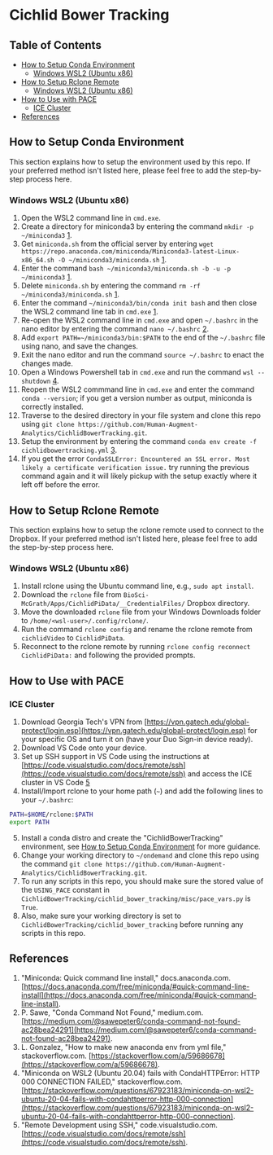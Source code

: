 # Cichlid Bower Tracking

<!-- omit in toc -->
## Table of Contents
 - [How to Setup Conda Environment](#how-to-setup-conda-environment)
   - [Windows WSL2 (Ubuntu x86)](#windows-wsl2-ubuntu-x86)
 - [How to Setup Rclone Remote](#how-to-setup-rclone-remote)
   - [Windows WSL2 (Ubuntu x86)](#windows-wsl2-ubuntu-x86-1)
 - [How to Use with PACE ](#how-to-use-with-pace)
   - [ICE Cluster](#ice-cluster)
 - [References](#references)

## How to Setup Conda Environment

This section explains how to setup the environment used by this repo. If your preferred method isn't listed here, please feel free to add the step-by-step process here.

### Windows WSL2 (Ubuntu x86)

1. Open the WSL2 command line in `cmd.exe`.
2. Create a directory for miniconda3 by entering the command `mkdir -p ~/miniconda3` [1](https://docs.anaconda.com/free/miniconda/#quick-command-line-install).
3. Get `miniconda.sh` from the official server by entering `wget https://repo.anaconda.com/miniconda/Miniconda3-latest-Linux-x86_64.sh -O ~/miniconda3/miniconda.sh` [1](https://docs.anaconda.com/free/miniconda/#quick-command-line-install).
4. Enter the command `bash ~/miniconda3/miniconda.sh -b -u -p ~/miniconda3` [1](https://docs.anaconda.com/free/miniconda/#quick-command-line-install).
5. Delete `miniconda.sh` by entering the command `rm -rf ~/miniconda3/miniconda.sh` [1](https://docs.anaconda.com/free/miniconda/#quick-command-line-install).
6. Enter the command `~/miniconda3/bin/conda init bash` and then close the WSL2 command line tab in `cmd.exe` [1](https://docs.anaconda.com/free/miniconda/#quick-command-line-install).
7. Re-open the WSL2 command line in `cmd.exe` and open `~/.bashrc` in the nano editor by entering the command `nano ~/.bashrc` [2](https://medium.com/@sawepeter6/conda-command-not-found-ac28bea24291).
8. Add `export PATH=~/miniconda3/bin:$PATH` to the end of the `~/.bashrc` file using nano, and save the changes.
9. Exit the nano editor and run the command `source ~/.bashrc` to enact the changes made.
10. Open a Windows Powershell tab in `cmd.exe` and run the command `wsl --shutdown` [4](https://stackoverflow.com/questions/67923183/miniconda-on-wsl2-ubuntu-20-04-fails-with-condahttperror-http-000-connection).
11. Reopen the WSL2 commmand line in `cmd.exe` and enter the command `conda --version`; if you get a version number as output, miniconda is correctly installed.
12. Traverse to the desired directory in your file system and clone this repo using `git clone https://github.com/Human-Augment-Analytics/CichlidBowerTracking.git`. 
13. Setup the environment by entering the command `conda env create -f cichlidbowertracking.yml` [3](https://stackoverflow.com/a/59686678).
14. If you get the error `CondaSSLError: Encountered an SSL error. Most likely a certificate verification issue.` try running the previous command again and it will likely pickup with the setup exactly where it left off before the error.

## How to Setup Rclone Remote

This section explains how to setup the rclone remote used to connect to the Dropbox. If your preferred method isn't listed here, please feel free to add the step-by-step process here.

### Windows WSL2 (Ubuntu x86)

1. Install rclone using the Ubuntu command line, e.g., `sudo apt install`.
2. Download the `rclone` file from `BioSci-McGrath/Apps/CichlidPiData/__CredentialFiles/` Dropbox directory.
3. Move the downloaded `rclone` file from your Windows Downloads folder to `/home/<wsl-user>/.config/rclone/`.
4. Run the command `rclone config` and rename the rclone remote from `cichlidVideo` to `CichlidPiData`.
5. Reconnect to the rclone remote by running `rclone config reconnect CichlidPiData:` and following the provided prompts.

## How to Use with PACE 

### ICE Cluster

1. Download Georgia Tech's VPN from [https://vpn.gatech.edu/global-protect/login.esp](https://vpn.gatech.edu/global-protect/login.esp) for your specific OS and turn it on (have your Duo Sign-in device ready).
2. Download VS Code onto your device.
3. Set up SSH support in VS Code using the instructions at [https://code.visualstudio.com/docs/remote/ssh](https://code.visualstudio.com/docs/remote/ssh) and access the ICE cluster in VS Code [5](https://code.visualstudio.com/docs/remote/ssh)
4. Install/Import rclone to your home path (`~`) and add the following lines to your `~/.bashrc`:

```bash
PATH=$HOME/rclone:$PATH
export PATH
```

5. Install a conda distro and create the "CichlidBowerTracking" environment, see [How to Setup Conda Environment](#how-to-setup-conda-environment) for more guidance.
6. Change your working directory to `~/ondemand` and clone this repo using the command `git clone https://github.com/Human-Augment-Analytics/CichlidBowerTracking.git`.
7. To run any scripts in this repo, you should make sure the stored value of the `USING_PACE` constant in `CichlidBowerTracking/cichlid_bower_tracking/misc/pace_vars.py` is `True`.
8. Also, make sure your working directory is set to `CichlidBowerTracking/cichlid_bower_tracking` before running any scripts in this repo.

## References
1. "Miniconda: Quick command line install," docs.anaconda.com. [https://docs.anaconda.com/free/miniconda/#quick-command-line-install](https://docs.anaconda.com/free/miniconda/#quick-command-line-install).
2. P. Sawe, "Conda Command Not Found," medium.com. [https://medium.com/@sawepeter6/conda-command-not-found-ac28bea24291](https://medium.com/@sawepeter6/conda-command-not-found-ac28bea24291).
3. L. Gonzalez, "How to make new anaconda env from yml file," stackoverflow.com. [https://stackoverflow.com/a/59686678](https://stackoverflow.com/a/59686678).
4. "Miniconda on WSL2 (Ubuntu 20.04) fails with CondaHTTPError: HTTP 000 CONNECTION FAILED," stackoverflow.com. [https://stackoverflow.com/questions/67923183/miniconda-on-wsl2-ubuntu-20-04-fails-with-condahttperror-http-000-connection](https://stackoverflow.com/questions/67923183/miniconda-on-wsl2-ubuntu-20-04-fails-with-condahttperror-http-000-connection).
5. "Remote Development using SSH," code.visualstudio.com. [https://code.visualstudio.com/docs/remote/ssh](https://code.visualstudio.com/docs/remote/ssh).